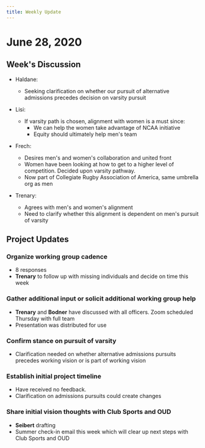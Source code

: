 ```yaml
---
title: Weekly Update
---
```

# June 28, 2020
## Week's Discussion
- Haldane:
    - Seeking clarification on whether our pursuit of alternative admissions precedes decision on varsity pursuit
- Lisi:
    - If varsity path is chosen, alignment with women is a must since:
        - We can help the women take advantage of NCAA initiative
        - Equity should ultimately help men's team
- Frech:
    - Desires men's and women's collaboration and united front
    - Women have been looking at how to get to a higher level of competition. Decided upon varsity pathway.
    - Now part of Collegiate Rugby Association of America, same umbrella org as men
    
- Trenary:
    - Agrees with men's and women's alignment
    - Need to clarify whether this alignment is dependent on men's pursuit of varsity

## Project Updates
### Organize working group cadence
- 8 responses
- **Trenary** to follow up with missing individuals and decide on time this week

### Gather additional input or solicit additional working group help
- **Trenary** and **Bodner** have discussed with all officers. Zoom scheduled Thursday with full team
- Presentation was distributed for use

### Confirm stance on pursuit of varsity
- Clarification needed on whether alternative admissions pursuits precedes working vision or is part of working vision

### Establish initial project timeline
- Have received no feedback.
- Clarification on admissions pursuits could create changes

### Share initial vision thoughts with Club Sports and OUD
- **Seibert** drafting
- Summer check-in email this week which will clear up next steps with Club Sports and OUD
